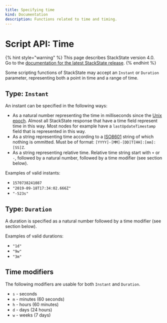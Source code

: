 ```yaml
---
title: Specifying time
kind: Documentation
description: Functions related to time and timing.
---
```


# Script API: Time

{% hint style="warning" %}
This page describes StackState version 4.0.  
Go to the [documentation for the latest StackState release](https://docs.stackstate.com/).
{% endhint %}

Some scripting functions of StackState may accept an `Instant` or `Duration` parameter, representing both a point in time and a range of time.

## Type: `Instant`

An instant can be specified in the following ways:

* As a natural number representing the time in milliseconds since the [Unix epoch](https://en.wikipedia.org/wiki/Unix_time). Almost all StackState response that have a time field represent time in this way. Most nodes for example have a `lastUpdateTimestamp` field that is represented in this way.
* As a string representing time according to a [ISO8601](https://en.wikipedia.org/wiki/ISO_8601) string of which nothing is ommitted. Must be of format: `[YYYY]-[MM]-[DD]T[HH]:[mm]:[SS]Z`.
* As a string representing relative time. Relative time string start with `+` or `-`, followed by a natural number, followed by a time modifier \(see section below\).

Examples of valid instants:

* `1570738241087`
* `"2019-09-18T17:34:02.666Z"`
* `"-523s"`

## Type: `Duration`

A duration is specified as a natural number followed by a time modifier \(see section below\).

Examples of valid durations:

* `"1d"`
* `"9w"`
* `"3m"`

## Time modifiers

The following modifiers are usable for both `Instant` and `Duration`.

* `s` - seconds
* `m` - minutes \(60 seconds\)
* `h` - hours \(60 minutes\)
* `d` - days \(24 hours\)
* `w` - weeks \(7 days\)

